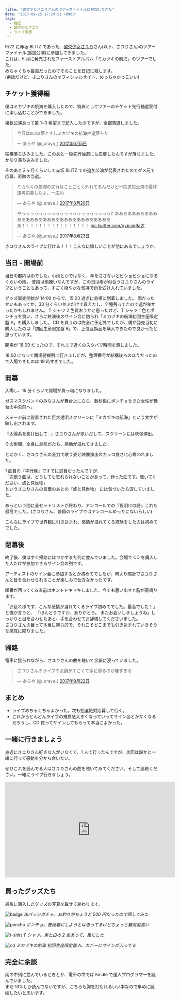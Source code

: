 ```yaml
---
title: "酸欠少女さユりさんのツアーファイナルに参加してきた"
date: "2017-09-25 17:24:51 +0900"
tags:
  - 雑記
  - 酸欠少女さユり
  - ライブ感想
---
```


9/22 に赤坂 BLITZ であった、[酸欠少女さユり](http://www.sayuri-web.com/)さん(以下、さユりさん)のツアーファイナル(追加公演)に参加してきました。<br>
これは、5 月に発売されたファーストアルバム「ミカヅキの航海」のツアーでした。<br>
めちゃくちゃ最高だったのでそのことを日記に残します。<br>
(余談だけど、さユりさんのオフィシャルサイト、めっちゃかっこいい)<br>

## チケット獲得編

僕はミカヅキの航海を購入したので、特典としてツアーのチケット先行抽選受付に申し込むことができました。

複数公演あって第 1~3 希望まで記入したのですが、全部落選しました。

<blockquote class="twitter-tweet" data-lang="ja"><p lang="ja" dir="ltr">今日はsuica落とすしミカヅキの航海抽選落ちた</p>&mdash; あらや (@_araya_) <a href="https://twitter.com/_araya_/status/871693911290335233">2017年6月5日</a></blockquote>
<script async src="//platform.twitter.com/widgets.js" charset="utf-8"></script>

結構落ち込みました。このあと一般先行抽選にも応募したんですが落ちました。かなり落ち込みました。

そのあと２ヶ月くらいして赤坂 BLITZ での追加公演が発表されたのでダメ元で応募、奇跡の当選。

<blockquote class="twitter-tweet" data-lang="ja"><p lang="ja" dir="ltr">ミカヅキの航海の先行はことごとく外れてるんだけど一応追加公演の最終選考応募したよ。一応ね</p>&mdash; あらや (@_araya_) <a href="https://twitter.com/_araya_/status/899261781217951745">2017年8月20日</a></blockquote>
<script async src="//platform.twitter.com/widgets.js" charset="utf-8"></script>

<blockquote class="twitter-tweet" data-lang="ja"><p lang="ja" dir="ltr">やっっっっっっっっっっっっっっっっっっっっったあああああああああああああああああああああああああああああああああ！！！！！！！！！！！！！！！！ <a href="https://t.co/qypuiq9a2f">pic.twitter.com/qypuiq9a2f</a></p>&mdash; あらや (@_araya_) <a href="https://twitter.com/_araya_/status/900292934435721216">2017年8月23日</a></blockquote>
<script async src="//platform.twitter.com/widgets.js" charset="utf-8"></script>

さユりさんのライブに行ける！！！こんなに嬉しいことが他にあるでしょうか。

## 当日 - 開場前

当日の都内は雨でした。小雨とかではなく、傘をささないとビショビショになるくらいの雨。
普段は雨嫌いなんですが、この日は雨が似合うさユりさんのライブということもあって、すごく穏やかな気持で雨を受け入れていました。

グッズ販売開始が 14:00 からで、15:00 過ぎに会場に到着しました。
雨だったせいもあってか、30 分くらい並ぶだけで買えたし、全種残ってたので運が良かったかもしれません。
T シャツ 2 色買おうかと思ったけど、T シャツ 1 色とポンチョを買い、さらに終演後のサイン会に釣られ「ミカヅキの航海初回生産限定盤 A」も購入しました。
CD を買うのは完全に予定外でしたが、僕が発売当初に購入したのは「初回生産限定盤 B」で、上位互換品を購入できたので良かったと思っています。

開場が 18:00 だったので、それまで近くのスタバで時間を潰しました。

18:00 になって開場待機列に行きましたが、整理番号が結構後ろのほうだったので入場できたのは 19 時すぎでした。

## 開幕

入場し、15 分くらいで開場が真っ暗になりました。

ガスマスクバンドのみなさんが舞台上に立ち、数秒後にポンチョをきた女性が舞台の中央前へ。

ステージ前に設置された巨大透明スクリーンに「ミカヅキの航海」という文字が映し出されます。

『太陽系を抜け出して- 』さユりさんが歌いだして、スクリーンには映像演出。

その瞬間、全身に鳥肌がたち、感動が溢れてきました。

とにかく、さユりさんの全力で歌う姿と映像演出のカッコ良さに心奪われました。

1 曲目の『平行線』ですでに涙目だったんですが、<br>
「次歌う曲は、どうしても忘れられないことがあって、作った曲です。聴いてください。蜂と見世物」<br>
というさユりさんの言葉のあとの『蜂と見世物』
には気づいたら涙していました。

あっという間に全セットリストが終わり、アンコールでの『夜明けの詩』これも最高でした。(さユりさん、普段のライブではアンコールめったにないらしい)

こんなにライブで世界観に引き込まれ、感情が溢れてくる経験をしたのは初めてでした。

## 閉幕後

終了後、僕はすぐ帰路にはつかずまた列に並んでいました。会場で CD を購入した人だけが参加できるサイン会の列です。

アーティストのサイン会に参加するとか初めてでしたが、何より間近でさユりさんと目を合わせられることが楽しみで仕方なかったです。

順番が回ってくる直前はホントドキドキしました。今でも思い出すと胸が高鳴ります。

「お疲れ様です、こんな感情が溢れてくるライブ初めてでした。最高でした！」と僕が言うと、
「ほんとうですか、ありがとう。 またお会いしましょうね」しっかりと目を合わせたあと、手を合わせてお辞儀してくださいました。<br>
さユりさんの目って本当に魅力的で、それこそどこまでも引き込まれていきそうな感覚に陥りました。

## 帰路

電車に揺られながら、さユりさんの曲を聴いて余韻に浸っていました。

<blockquote class="twitter-tweet" data-lang="ja"><p lang="ja" dir="ltr">さユりさんのライブの余韻がすごくて家に帰るのが嫌すぎる</p>&mdash; あらや (@_araya_) <a href="https://twitter.com/_araya_/status/911217422861864960">2017年9月22日</a></blockquote>
<script async src="//platform.twitter.com/widgets.js" charset="utf-8"></script>

## まとめ

- ライブめちゃくちゃよかった。次も抽選絶対応募して行く。
- これからどんどんライブの規模感大きくなっていってサイン会とかなくなるだろうし、CD 買ってサインしてもらって本当によかった。

## 一緒に行きましょう

身近にさユりさん好きな人がいなくて、1 人で行ったんですが、次回は誰かと一緒に行って感動を分かち合いたい。

ぜひこれを読んでる人はさユりさんの曲を聴いてみてください。そして連絡ください。一緒にライブ行きましょう。

<iframe width="560" height="315" src="https://www.youtube.com/embed/o9ol4uGatIg" frameborder="0" allowfullscreen></iframe>

## 買ったグッズたち

最後に購入したグッズの写真を載せて終わります。

![badge]({{site.url}}/images/sayuri-tour-final/badge.jpg)
_缶バッジガチャ。お釣りがちょうど 500 円だったので回してみた_

![poncho]({{site.url}}/images/sayuri-tour-final/poncho.jpg)
_ポンチョ。普段着にしようとは思ってるけどちょっと難易度高い_

![t-shirt]({{site.url}}/images/sayuri-tour-final/t-shirt.jpg)
_T シャツ。黒と白の 2 色あって、黒にした_

![cd]({{site.url}}/images/sayuri-tour-final/cd.jpg)
_ミカヅキの航海 初回生産限定盤 A。カバーにサインが入ってる_

## 完全に余談

雨の中列に並んでいるときとか、電車の中では Kindle で達人プログラマーを読んでいました。<br>
まだ 10%しか読んでないですが、こちらも胸を打たれるいい本なので早めに読破したいと思います。
